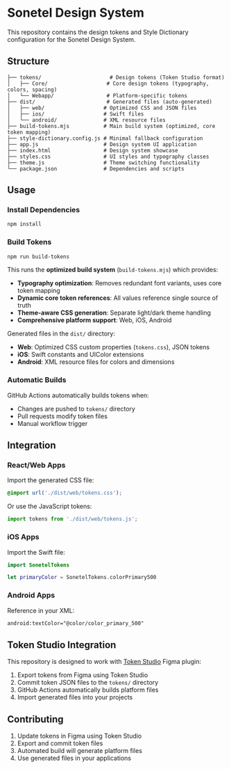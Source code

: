 # Sonetel Design System

This repository contains the design tokens and Style Dictionary configuration for the Sonetel Design System.

## Structure

```
├── tokens/                      # Design tokens (Token Studio format)
│   ├── Core/                   # Core design tokens (typography, colors, spacing)
│   └── Webapp/                 # Platform-specific tokens
├── dist/                       # Generated files (auto-generated)
│   ├── web/                   # Optimized CSS and JSON files
│   ├── ios/                   # Swift files
│   └── android/               # XML resource files
├── build-tokens.mjs           # Main build system (optimized, core token mapping)
├── style-dictionary.config.js # Minimal fallback configuration
├── app.js                     # Design system UI application
├── index.html                 # Design system showcase
├── styles.css                 # UI styles and typography classes
├── theme.js                   # Theme switching functionality
└── package.json               # Dependencies and scripts
```

## Usage

### Install Dependencies
```bash
npm install
```

### Build Tokens
```bash
npm run build-tokens
```

This runs the **optimized build system** (`build-tokens.mjs`) which provides:

- **Typography optimization**: Removes redundant font variants, uses core token mapping
- **Dynamic core token references**: All values reference single source of truth
- **Theme-aware CSS generation**: Separate light/dark theme handling
- **Comprehensive platform support**: Web, iOS, Android

Generated files in the `dist/` directory:

- **Web**: Optimized CSS custom properties (`tokens.css`), JSON tokens
- **iOS**: Swift constants and UIColor extensions
- **Android**: XML resource files for colors and dimensions

### Automatic Builds

GitHub Actions automatically builds tokens when:
- Changes are pushed to `tokens/` directory
- Pull requests modify token files
- Manual workflow trigger

## Integration

### React/Web Apps
Import the generated CSS file:
```css
@import url('./dist/web/tokens.css');
```

Or use the JavaScript tokens:
```javascript
import tokens from './dist/web/tokens.js';
```

### iOS Apps
Import the Swift file:
```swift
import SonetelTokens

let primaryColor = SonetelTokens.colorPrimary500
```

### Android Apps
Reference in your XML:
```xml
android:textColor="@color/color_primary_500"
```

## Token Studio Integration

This repository is designed to work with [Token Studio](https://tokens.studio/) Figma plugin:

1. Export tokens from Figma using Token Studio
2. Commit token JSON files to the `tokens/` directory
3. GitHub Actions automatically builds platform files
4. Import generated files into your projects

## Contributing

1. Update tokens in Figma using Token Studio
2. Export and commit token files
3. Automated build will generate platform files
4. Use generated files in your applications
